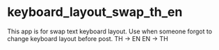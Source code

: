 keyboard_layout_swap_th_en
==========================

This app is for swap text keyboard layout. Use when someone forgot to change keyboard layout before post. TH -> EN EN -> TH